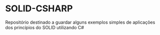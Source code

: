 # SOLID-CSHARP
Repositório destinado a guardar alguns exemplos simples de aplicações dos princípios do SOLID utilizando C#
